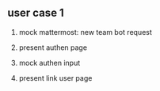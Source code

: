 ## user case 1
1. mock mattermost: new team bot request

2. present authen page

3. mock authen input

4. present link user page

